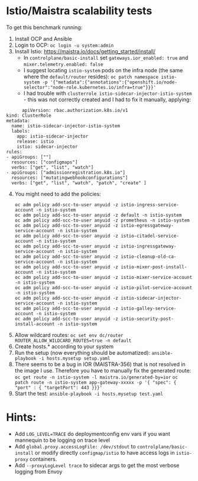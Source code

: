 # Istio/Maistra scalability tests

To get this benchmark running:

1. Install OCP and Ansible
2. Login to OCP: `oc login -u system:admin`
3. Install Istio: https://maistra.io/docs/getting_started/install/
    - In `controlplane/basic-install` set `gateways.ior_enabled: true` and `mixer.telemetry.enabled: false`
    - I suggest locating `istio-system` pods on the infra node (the same where the `default/router` resides):
      `oc patch namespace istio-system -p '{"metadata":{"annotations":{"openshift.io/node-selector":"node-role.kubernetes.io/infra=true"}}}'`
    - I had trouble with `clusterrole istio-sidecar-injector-istio-system` - this was not correctly created and I had to fix it manually, applying:
```
      apiVersion: rbac.authorization.k8s.io/v1
kind: ClusterRole
metadata:
  name: istio-sidecar-injector-istio-system
  labels:
    app: istio-sidecar-injector
    release: istio
    istio: sidecar-injector
rules:
- apiGroups: [""]
  resources: ["configmaps"]
  verbs: ["get", "list", "watch"]
- apiGroups: ["admissionregistration.k8s.io"]
  resources: ["mutatingwebhookconfigurations"]
  verbs: ["get", "list", "watch", "patch", "create" ]
```
4. You might need to add the policies:
   ```
   oc adm policy add-scc-to-user anyuid -z istio-ingress-service-account -n istio-system
   oc adm policy add-scc-to-user anyuid -z default -n istio-system
   oc adm policy add-scc-to-user anyuid -z prometheus -n istio-system
   oc adm policy add-scc-to-user anyuid -z istio-egressgateway-service-account -n istio-system
   oc adm policy add-scc-to-user anyuid -z istio-citadel-service-account -n istio-system
   oc adm policy add-scc-to-user anyuid -z istio-ingressgateway-service-account -n istio-system
   oc adm policy add-scc-to-user anyuid -z istio-cleanup-old-ca-service-account -n istio-system
   oc adm policy add-scc-to-user anyuid -z istio-mixer-post-install-account -n istio-system
   oc adm policy add-scc-to-user anyuid -z istio-mixer-service-account -n istio-system
   oc adm policy add-scc-to-user anyuid -z istio-pilot-service-account -n istio-system
   oc adm policy add-scc-to-user anyuid -z istio-sidecar-injector-service-account -n istio-system
   oc adm policy add-scc-to-user anyuid -z istio-galley-service-account -n istio-system
   oc adm policy add-scc-to-user anyuid -z istio-security-post-install-account -n istio-system
   ```
5. Allow wildcard routes: `oc set env dc/router ROUTER_ALLOW_WILDCARD_ROUTES=true -n default`
6. Create hosts.* according to your system
7. Run the setup (now everything should be automatized):
    `ansible-playbook -i hosts.mysetup setup.yaml`
8. There seems to be a bug in IOR (MAISTRA-356) that is not resolved in the image I use. Therefore you have
   to manually fix the generated route: `oc get route -n istio-system -l maistra.io/generated-by=ior`
   `oc patch route -n istio-system app-gateway-xxxxx -p '{ "spec": { "port" : { "targetPort": 443 }}}'`
9. Start the test:
    `ansible-playbook -i hosts.mysetup test.yaml`

# Hints:

* Add `LOG_LEVEL=TRACE` do deploymentconfig env vars if you want mannequin to be logging on trace level
* Add `global.proxy.accessLogFile: /dev/stdout` to `controlplane/basic-install` or modify directly `configmap/istio` to have access logs in `istio-proxy` containers.
* Add `--proxyLogLevel trace` to sidecar args to get the most verbose logging from Envoy
